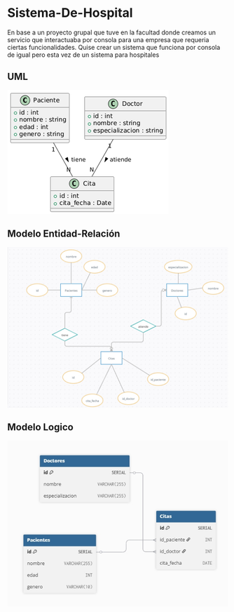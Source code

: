 # Sistema-De-Hospital
En base a un proyecto grupal que tuve en la facultad donde creamos un servicio que interactuaba por consola para una empresa que requeria ciertas funcionalidades.
Quise crear un sistema que funciona por consola de igual pero esta vez de un sistema para hospitales
## UML
![](src/img/uml.png)
## Modelo Entidad-Relación
![](src/img/MER.jpeg)
## Modelo Logico
![](src/img/logico.jpeg)


